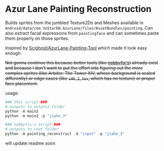 # Azur Lane Painting Reconstruction

Builds sprites from the jumbled Texture2Ds and Meshes available in `Android/data/com.YoStarEN.AzurLane/files/AssetBundles/painting`. Can also extract facial expressions from `paintingface` and can sometimes paste them properly on those sprites.

Inspired by [Scighost/AzurLane-Painting-Tool](https://github.com/Scighost/AzurLane-Painting-Tool/blob/6d6301257a558d9dbde4a65e4cf25650fca797c8/AzurLane-Painting-Tool/PaintingInfo.cs#L260) which made it look easy enough.

~~Not gonna continue this because better tools (like [nobbyfix's](https://gist.github.com/nobbyfix/fb535462acc897ab1f39e5e9981e4645)) already exist and because I don't want to put the effort into figuring out the more complex sprites (like Arbiter: The Tower XIV, whose background is scaled differently) or edge cases (like `z46_2_tex`, which has no texture) or proper face placement.~~

usage:

```python
### this script ###
# outputs to output2 folder
python -m main2
python -m main2 -p "jiahe_3"

### nobbyfix's script ###
# outputs to root folder
python -m painting_reconstruct -d "input" -p "jiahe_3"
```

will update readme soon
